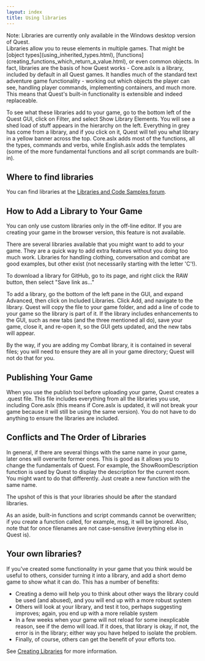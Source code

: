 ```yaml
---
layout: index
title: Using libraries
---
```


<div class="alert alert-info">
Note: Libraries are currently only available in the Windows desktop version of Quest.

</div>
Libraries allow you to reuse elements in multiple games. That might be [object types](using_inherited_types.html), [functions](creating_functions_which_return_a_value.html), or even common objects. In fact, libraries are the basis of how Quest works - Core.aslx is a library, included by default in all Quest games. It handles much of the standard text adventure game functionality - working out which objects the player can see, handling player commands, implementing containers, and much more. This means that Quest's built-in functionality is extensible and indeed replaceable.


To see what these libraries add to your game, go to the bottom left of the Quest GUI, click on Filter, and select Show Library Elements. You will see a shed load of stuff appears in the hierarchy on the left. Everything in grey has come from a library, and if you click on it, Quest will tell you what library in a yellow banner across the top. Core.aslx adds most of the functions, all the types, commands and verbs, while English.aslx adds the templates (some of the more fundamental functions and all script commands are built-in).


Where to find libraries
-----------------------

You can find libraries at the [Libraries and Code Samples forum](http://textadventures.co.uk/forum/samples).


How to Add a Library to Your Game
---------------------------------

You can only use custom libraries only in the off-line editor. If you are creating your game in the browser version, this feature is not available.

There are several libraries available that you might want to add to your game. They are a quick way to add extra features without you doing too much work. Libraries for handling clothing, conversation and combat are good examples, but other exist (not necessarily starting with the letter 'C'!).

To download a library for GitHub, go to its page, and right click the RAW button, then select "Save link as..."

To add a library, go the bottom of the left pane in the GUI, and expand Advanced, then click on Included Libraries. Click Add, and navigate to the library. Quest will copy the file to your game folder, and add a line of code to your game so the library is part of it. If the library includes enhancements to the GUI, such as new tabs (and the three mentioned all do), save your game, close it, and re-open it, so the GUI gets updated, and the new tabs will appear.

By the way, if you are adding my Combat library, it is contained in several files; you will need to ensure they are all in your game directory; Quest will not do that for you.


Publishing Your Game
--------------------

When you use the publish tool before uploading your game, Quest creates a .quest file. This file includes everything from all the libraries you use, including Core.aslx (this means if Core.aslx is updated, it will not break your game because it will still be using the same version). You do not have to do anything to ensure the libraries are included.


Conflicts and The Order of Libraries
------------------------------------

In general, if there are several things with the same name in your game, later ones will overwrite former ones. This is good as it allows you to change the fundamentals of Quest. For example, the ShowRoomDescription function is used by Quest to display the description for the current room. You might want to do that differently. Just create a new function with the same name.

The upshot of this is that your libraries should be after the standard libraries.

As an aside, built-in functions and script commands cannot be overwritten; if you create a function called, for example, msg, it will be ignored. Also, note that for once filenames are not case-sensitive (everything else in Quest is).


Your own libraries?
-------------------

If you've created some functionality in your game that you think would be useful to others, consider turning it into a library, and add a short demo game to show what it can do. This has a number of benefits:

-   Creating a demo will help you to think about other ways the library could be used (and abused), and you will end up with a more robust system
-   Others will look at your library, and test it too, perhaps suggesting improves; again, you end up with a more reliable system
-   In a few weeks when your game will not reload for some inexplicable reason, see if the demo will load. If it does, that library is okay, if not, the error is in the library; either way you have helped to isolate the problem.
-   Finally, of course, others can get the benefit of your efforts too.

See [Creating Libraries](../creating_libraries.html) for more information.